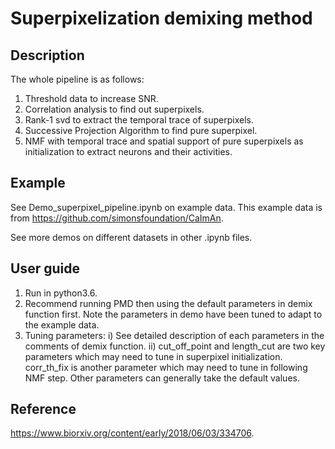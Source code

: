 # Superpixelization demixing method

## Description
The whole pipeline is as follows:
1. Threshold data to increase SNR.
2. Correlation analysis to find out superpixels.
3. Rank-1 svd to extract the temporal trace of superpixels.
4. Successive Projection Algorithm to find pure superpixel.
5. NMF with temporal trace and spatial support of pure superpixels as initialization to extract neurons and their activities.

## Example
See Demo_superpixel_pipeline.ipynb on example data.  This example data is from https://github.com/simonsfoundation/CaImAn.

See more demos on different datasets in other .ipynb files.

## User guide
1. Run in python3.6.
2. Recommend running PMD then using the default parameters in demix function first. Note the parameters in demo have been tuned to adapt to the example data.
3. Tuning parameters:
i) See detailed description of each parameters in the comments of demix function.
ii) cut_off_point and length_cut are two key parameters which may need to tune in superpixel initialization. corr_th_fix is another parameter which may need to tune in following NMF step. Other parameters can generally take the default values.

## Reference
https://www.biorxiv.org/content/early/2018/06/03/334706.

